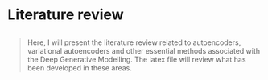# Literature review


 <script src="https://unpkg.com/@lottiefiles/lottie-player@latest/dist/lottie-player.js"></script>
<lottie-player src="https://assets2.lottiefiles.com/private_files/lf30_pguaf3lh.json"  background="transparent"  speed="1"  style="width: 300px; height: 300px;"  loop controls autoplay></lottie-player>


##

> Here, I will present the literature review related to autoencoders, variational autoencoders and other essential methods associated with the Deep Generative Modelling. The latex file will review what has been developed in these areas.
